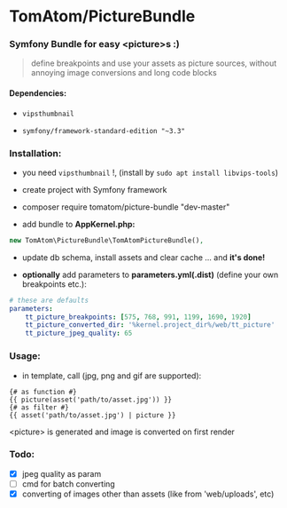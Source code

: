 # TomAtom/PictureBundle

### Symfony Bundle for easy &lt;picture&gt;s :)

> define breakpoints and use your assets as picture sources, without annoying image conversions and long code blocks

#### Dependencies:

* `vipsthumbnail`

* `symfony/framework-standard-edition "~3.3"`

### Installation:

* you need `vipsthumbnail` !, (install by `sudo apt install libvips-tools`)

* create project with Symfony framework

* composer require tomatom/picture-bundle "dev-master"

* add bundle to __AppKernel.php:__
```php
new TomAtom\PictureBundle\TomAtomPictureBundle(),
```
* update db schema, install assets and clear cache ... and __it's done!__

* __optionally__ add parameters to __parameters.yml(.dist)__ (define your own breakpoints etc.):
```yaml
# these are defaults
parameters:
    tt_picture_breakpoints: [575, 768, 991, 1199, 1690, 1920]
    tt_picture_converted_dir: '%kernel.project_dir%/web/tt_picture'
    tt_picture_jpeg_quality: 65
```

### Usage:

* in template, call (jpg, png and gif are supported):
```twig
{# as function #}
{{ picture(asset('path/to/asset.jpg')) }}
{# as filter #}
{{ asset('path/to/asset.jpg') | picture }}
```
&lt;picture&gt; is generated and image is converted on first render

### Todo:

- [x] jpeg quality as param
- [ ] cmd for batch converting
- [x] converting of images other than assets (like from 'web/uploads', etc)
